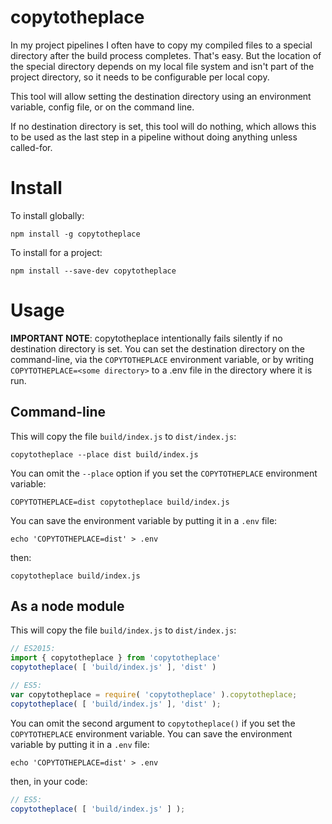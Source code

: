 # copytotheplace

In my project pipelines I often have to copy my compiled files to a special
directory after the build process completes. That's easy. But the location of
the special directory depends on my local file system and isn't part of the
project directory, so it needs to be configurable per local copy.

This tool will allow setting the destination directory using an environment
variable, config file, or on the command line.

If no destination directory is set, this tool will do nothing, which allows this
to be used as the last step in a pipeline without doing anything unless
called-for.

# Install

To install globally:

`npm install -g copytotheplace`

To install for a project:

`npm install --save-dev copytotheplace`

# Usage

**IMPORTANT NOTE**: copytotheplace intentionally fails silently if no destination directory is set. You can set the destination directory on the command-line, via the `COPYTOTHEPLACE` environment variable, or by writing `COPYTOTHEPLACE=<some directory>` to a .env file in the directory where it is run.

## Command-line

This will copy the file `build/index.js` to `dist/index.js`:

`copytotheplace --place dist build/index.js`

You can omit the `--place` option if you set the `COPYTOTHEPLACE` environment
variable:

`COPYTOTHEPLACE=dist copytotheplace build/index.js`

You can save the environment variable by putting it in a `.env` file:

`echo 'COPYTOTHEPLACE=dist' > .env`

then:

`copytotheplace build/index.js`

## As a node module

This will copy the file `build/index.js` to `dist/index.js`:

```javascript
// ES2015:
import { copytotheplace } from 'copytotheplace'
copytotheplace( [ 'build/index.js' ], 'dist' )
```

```javascript
// ES5:
var copytotheplace = require( 'copytotheplace' ).copytotheplace;
copytotheplace( [ 'build/index.js' ], 'dist' );
```

You can omit the second argument to `copytotheplace()` if you set the `COPYTOTHEPLACE` environment variable. You can save the environment variable by putting it in a `.env` file:

`echo 'COPYTOTHEPLACE=dist' > .env`

then, in your code:

```javascript
// ES5:
copytotheplace( [ 'build/index.js' ] );
```

